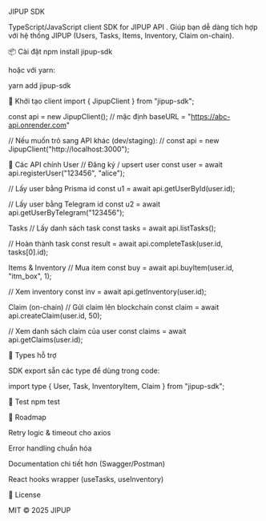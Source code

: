 JIPUP SDK

TypeScript/JavaScript client SDK for JIPUP API
.
Giúp bạn dễ dàng tích hợp với hệ thống JIPUP (Users, Tasks, Items, Inventory, Claim on-chain).

📦 Cài đặt
npm install jipup-sdk


hoặc với yarn:

yarn add jipup-sdk

🚀 Khởi tạo client
import { JipupClient } from "jipup-sdk";

const api = new JipupClient(); 
// mặc định baseURL = "https://abc-api.onrender.com"

// Nếu muốn trỏ sang API khác (dev/staging):
// const api = new JipupClient("http://localhost:3000");

🔑 Các API chính
User
// Đăng ký / upsert user
const user = await api.registerUser("123456", "alice");

// Lấy user bằng Prisma id
const u1 = await api.getUserById(user.id);

// Lấy user bằng Telegram id
const u2 = await api.getUserByTelegram("123456");

Tasks
// Lấy danh sách task
const tasks = await api.listTasks();

// Hoàn thành task
const result = await api.completeTask(user.id, tasks[0].id);

Items & Inventory
// Mua item
const buy = await api.buyItem(user.id, "itm_box", 1);

// Xem inventory
const inv = await api.getInventory(user.id);

Claim (on-chain)
// Gửi claim lên blockchain
const claim = await api.createClaim(user.id, 50);

// Xem danh sách claim của user
const claims = await api.getClaims(user.id);

📑 Types hỗ trợ

SDK export sẵn các type để dùng trong code:

import type { User, Task, InventoryItem, Claim } from "jipup-sdk";

🧪 Test
npm test

🌱 Roadmap

 Retry logic & timeout cho axios

 Error handling chuẩn hóa

 Documentation chi tiết hơn (Swagger/Postman)

 React hooks wrapper (useTasks, useInventory)

📄 License

MIT © 2025 JIPUP
